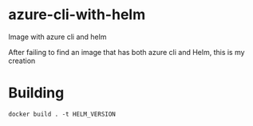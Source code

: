 # azure-cli-with-helm
Image with azure cli and helm

After failing to find an image that has both azure cli and Helm, this is my creation

# Building
``docker build . -t HELM_VERSION``
